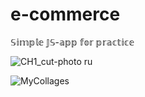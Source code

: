 # e-commerce
𝕊𝕚𝕞𝕡𝕝𝕖 𝕁𝕊-𝕒𝕡𝕡 𝕗𝕠𝕣 𝕡𝕣𝕒𝕔𝕥𝕚𝕔𝕖


![CH1_cut-photo ru](https://user-images.githubusercontent.com/56195913/102018029-a72dcb00-3d7b-11eb-9bf7-81f7aa90c88a.png)

![MyCollages](https://user-images.githubusercontent.com/56195913/102018170-8c0f8b00-3d7c-11eb-865f-1a1aaf2a300a.jpg)
